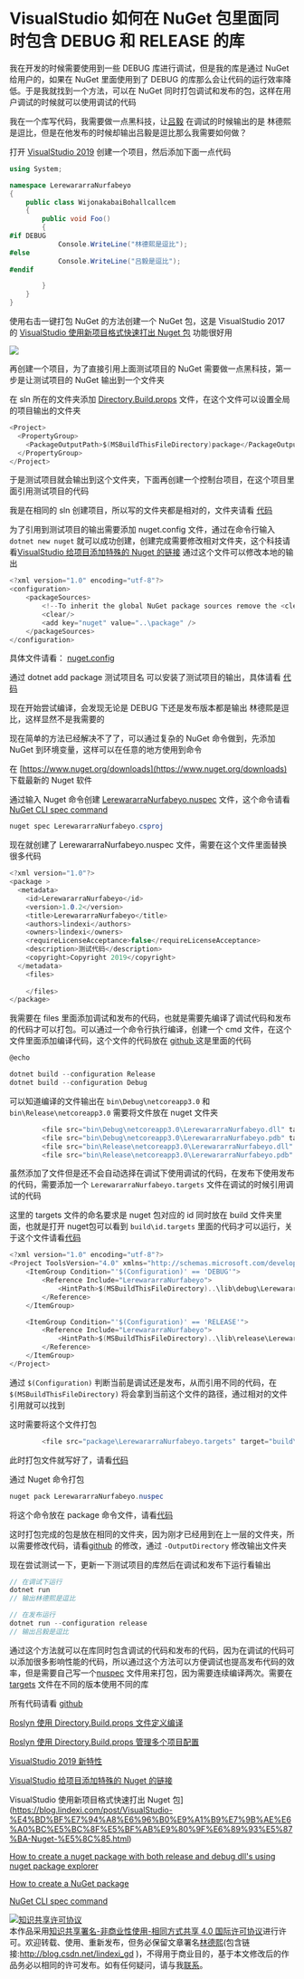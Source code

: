 # VisualStudio 如何在 NuGet 包里面同时包含 DEBUG 和 RELEASE 的库

我在开发的时候需要使用到一些 DEBUG 库进行调试，但是我的库是通过 NuGet 给用户的，如果在 NuGet 里面使用到了 DEBUG 的库那么会让代码的运行效率降低。于是我就找到一个方法，可以在 NuGet 同时打包调试和发布的包，这样在用户调试的时候就可以使用调试的代码

<!--more-->
<!-- csdn -->

<!-- 标签：VisualStudio，调试,nuget -->

我在一个库写代码，我需要做一点黑科技，让[吕毅](https://blog.walterlv.com/) 在调试的时候输出的是 林德熙是逗比，但是在他发布的时候却输出吕毅是逗比那么我需要如何做？

打开 [VisualStudio 2019](https://blog.lindexi.com/post/VisualStudio-2019-%E6%96%B0%E7%89%B9%E6%80%A7.html) 创建一个项目，然后添加下面一点代码

```csharp
using System;

namespace LerewararraNurfabeyo
{
    public class WijonakabaiBohallcallcem
    {
        public void Foo()
        {
#if DEBUG
            Console.WriteLine("林德熙是逗比");
#else
            Console.WriteLine("吕毅是逗比");
#endif

        }
    }
}

```

使用右击一键打包 NuGet 的方法创建一个 NuGet 包，这是 VisualStudio 2017 的 [VisualStudio 使用新项目格式快速打出 Nuget 包](https://blog.lindexi.com/post/VisualStudio-%E4%BD%BF%E7%94%A8%E6%96%B0%E9%A1%B9%E7%9B%AE%E6%A0%BC%E5%BC%8F%E5%BF%AB%E9%80%9F%E6%89%93%E5%87%BA-Nuget-%E5%8C%85.html) 功能很好用

![](http://image.acmx.xyz/lindexi%2F2019415144444107)

再创建一个项目，为了直接引用上面测试项目的 NuGet 需要做一点黑科技，第一步是让测试项目的 NuGet 输出到一个文件夹

在 sln 所在的文件夹添加 [Directory.Build.props](https://blog.lindexi.com/post/Roslyn-%E4%BD%BF%E7%94%A8-Directory.Build.props-%E6%96%87%E4%BB%B6%E5%AE%9A%E4%B9%89%E7%BC%96%E8%AF%91.html) 文件，在这个文件可以设置全局的项目输出的文件夹

```csharp
<Project>
  <PropertyGroup>
    <PackageOutputPath>$(MSBuildThisFileDirectory)package</PackageOutputPath>
  </PropertyGroup>
</Project>
```

于是测试项目就会输出到这个文件夹，下面再创建一个控制台项目，在这个项目里面引用测试项目的代码

我是在相同的 sln 创建项目，所以写的文件夹都是相对的，文件夹请看 [代码](https://github.com/lindexi/lindexi_gd/tree/09626aa29c65d8efb00e71797e3b4e6b88c19eff/LerewararraNurfabeyo )

为了引用到测试项目的输出需要添加 nuget.config 文件，通过在命令行输入 `dotnet new nuget` 就可以成功创建，创建完成需要修改相对文件夹，这个科技请看[VisualStudio 给项目添加特殊的 Nuget 的链接](https://blog.lindexi.com/post/VisualStudio-%E7%BB%99%E9%A1%B9%E7%9B%AE%E6%B7%BB%E5%8A%A0%E7%89%B9%E6%AE%8A%E7%9A%84-Nuget-%E7%9A%84%E9%93%BE%E6%8E%A5.html) 通过这个文件可以修改本地的输出

```csharp
<?xml version="1.0" encoding="utf-8"?>
<configuration>
    <packageSources>
        <!--To inherit the global NuGet package sources remove the <clear/> line below -->
        <clear/>
        <add key="nuget" value="..\package" />
    </packageSources>
</configuration>

```

具体文件请看： [nuget.config](https://github.com/lindexi/lindexi_gd/blob/09626aa29c65d8efb00e71797e3b4e6b88c19eff/LerewararraNurfabeyo/WhawlalljeaceahearlurKudaiheko/nuget.config )

通过 dotnet add package 测试项目名 可以安装了测试项目的输出，具体请看 [代码](https://github.com/lindexi/lindexi_gd/blob/09626aa29c65d8efb00e71797e3b4e6b88c19eff/LerewararraNurfabeyo/WhawlalljeaceahearlurKudaiheko/WhawlalljeaceahearlurKudaiheko.csproj )

现在开始尝试编译，会发现无论是 DEBUG 下还是发布版本都是输出 林德熙是逗比，这样显然不是我需要的

现在简单的方法已经解决不了了，可以通过复杂的 NuGet 命令做到，先添加 NuGet 到环境变量，这样可以在任意的地方使用到命令

在 [https://www.nuget.org/downloads](https://www.nuget.org/downloads) 下载最新的 Nuget 软件

通过输入 Nuget 命令创建 [LerewararraNurfabeyo.nuspec](https://github.com/lindexi/lindexi_gd/blob/09626aa29c65d8efb00e71797e3b4e6b88c19eff/LerewararraNurfabeyo/LerewararraNurfabeyo/LerewararraNurfabeyo.nuspec) 文件，这个命令请看[NuGet CLI spec command](https://docs.microsoft.com/en-us/nuget/tools/cli-ref-spec?wt.mc_id=MVP )

```csharp
nuget spec LerewararraNurfabeyo.csproj
```

现在就创建了 LerewararraNurfabeyo.nuspec 文件，需要在这个文件里面替换很多代码

```csharp
<?xml version="1.0"?>
<package >
  <metadata>
    <id>LerewararraNurfabeyo</id>
    <version>1.0.2</version>
    <title>LerewararraNurfabeyo</title>
    <authors>lindexi</authors>
    <owners>lindexi</owners>
    <requireLicenseAcceptance>false</requireLicenseAcceptance>
    <description>测试代码</description>
    <copyright>Copyright 2019</copyright>
  </metadata>
    <files>
        
    </files>
</package>
```

我需要在 files 里面添加调试和发布的代码，也就是需要先编译了调试代码和发布的代码才可以打包。可以通过一个命令行执行编译，创建一个 cmd 文件，在这个文件里面添加编译代码，这个文件的代码放在 [github ](https://github.com/lindexi/lindexi_gd/blob/09626aa29c65d8efb00e71797e3b4e6b88c19eff/LerewararraNurfabeyo/LerewararraNurfabeyo/package.cmd) 这是里面的代码 

```csharp
@echo

dotnet build --configuration Release
dotnet build --configuration Debug
```

可以知道编译的文件输出在 `bin\Debug\netcoreapp3.0` 和 `bin\Release\netcoreapp3.0` 需要将文件放在 nuget 文件夹

```csharp
        <file src="bin\Debug\netcoreapp3.0\LerewararraNurfabeyo.dll" target="lib\debug\LerewararraNurfabeyo.dll" />
        <file src="bin\Debug\netcoreapp3.0\LerewararraNurfabeyo.pdb" target="lib\debug\LerewararraNurfabeyo.pdb" />
        <file src="bin\Release\netcoreapp3.0\LerewararraNurfabeyo.dll" target="lib\release\LerewararraNurfabeyo.dll" />
        <file src="bin\Release\netcoreapp3.0\LerewararraNurfabeyo.pdb" target="lib\release\LerewararraNurfabeyo.pdb" />
```

虽然添加了文件但是还不会自动选择在调试下使用调试的代码，在发布下使用发布的代码，需要添加一个 `LerewararraNurfabeyo.targets` 文件在调试的时候引用调试的代码

这里的 targets 文件的命名要求是 nuget 包对应的 id 同时放在 build 文件夹里面，也就是打开 nuget包可以看到 `build\id.targets` 里面的代码才可以运行，关于这个文件请看[代码](https://github.com/lindexi/lindexi_gd/blob/09626aa29c65d8efb00e71797e3b4e6b88c19eff/LerewararraNurfabeyo/LerewararraNurfabeyo/package/LerewararraNurfabeyo.targets)

```csharp
<?xml version="1.0" encoding="utf-8"?>
<Project ToolsVersion="4.0" xmlns="http://schemas.microsoft.com/developer/msbuild/2003">
    <ItemGroup Condition="'$(Configuration)' == 'DEBUG'">
        <Reference Include="LerewararraNurfabeyo">
            <HintPath>$(MSBuildThisFileDirectory)..\lib\debug\LerewararraNurfabeyo.dll</HintPath>
        </Reference>
    </ItemGroup>

    <ItemGroup Condition="'$(Configuration)' == 'RELEASE'">
        <Reference Include="LerewararraNurfabeyo">
            <HintPath>$(MSBuildThisFileDirectory)..\lib\release\LerewararraNurfabeyo.dll</HintPath>
        </Reference>
    </ItemGroup>
</Project>
```

通过 `$(Configuration)` 判断当前是调试还是发布，从而引用不同的代码，在 `$(MSBuildThisFileDirectory)` 将会拿到当前这个文件的路径，通过相对的文件引用就可以找到

这时需要将这个文件打包

```csharp
        <file src="package\LerewararraNurfabeyo.targets" target="build\LerewararraNurfabeyo.targets" />

```

此时打包文件就写好了，请看[代码](https://github.com/lindexi/lindexi_gd/blob/09626aa29c65d8efb00e71797e3b4e6b88c19eff/LerewararraNurfabeyo/LerewararraNurfabeyo/LerewararraNurfabeyo.nuspec)

通过 Nuget 命令打包

```csharp
nuget pack LerewararraNurfabeyo.nuspec
```

将这个命令放在 package 命令文件，请看[代码](https://github.com/lindexi/lindexi_gd/blob/09626aa29c65d8efb00e71797e3b4e6b88c19eff/LerewararraNurfabeyo/LerewararraNurfabeyo/package.cmd)

这时打包完成的包是放在相同的文件夹，因为刚才已经用到在上一层的文件夹，所以需要修改代码，请看[github](https://github.com/lindexi/lindexi_gd/commit/b82cc79d39c1238c68b2426e41b790b61344e7f7) 的修改，通过 `-OutputDirectory` 修改输出文件夹

现在尝试测试一下，更新一下测试项目的库然后在调试和发布下运行看输出

```csharp
// 在调试下运行
dotnet run 
// 输出林德熙是逗比

// 在发布运行
dotnet run --configuration release
// 输出吕毅是逗比
```

通过这个方法就可以在库同时包含调试的代码和发布的代码，因为在调试的代码可以添加很多影响性能的代码，所以通过这个方法可以方便调试也提高发布代码的效率，但是需要自己写一个[nuspec](https://github.com/lindexi/lindexi_gd/blob/b82cc79d39c1238c68b2426e41b790b61344e7f7/LerewararraNurfabeyo/LerewararraNurfabeyo/LerewararraNurfabeyo.nuspec ) 文件用来打包，因为需要连续编译两次。需要在 [targets](https://github.com/lindexi/lindexi_gd/blob/b82cc79d39c1238c68b2426e41b790b61344e7f7/LerewararraNurfabeyo/LerewararraNurfabeyo/package/LerewararraNurfabeyo.targets ) 文件在不同的版本使用不同的库

所有代码请看 [github](https://github.com/lindexi/lindexi_gd/tree/09626aa29c65d8efb00e71797e3b4e6b88c19eff/LerewararraNurfabeyo )

[Roslyn 使用 Directory.Build.props 文件定义编译](https://blog.lindexi.com/post/Roslyn-%E4%BD%BF%E7%94%A8-Directory.Build.props-%E6%96%87%E4%BB%B6%E5%AE%9A%E4%B9%89%E7%BC%96%E8%AF%91.html)

[Roslyn 使用 Directory.Build.props 管理多个项目配置](https://blog.lindexi.com/post/Roslyn-%E4%BD%BF%E7%94%A8-Directory.Build.props-%E7%AE%A1%E7%90%86%E5%A4%9A%E4%B8%AA%E9%A1%B9%E7%9B%AE%E9%85%8D%E7%BD%AE.html)

[VisualStudio 2019 新特性](https://blog.lindexi.com/post/VisualStudio-2019-%E6%96%B0%E7%89%B9%E6%80%A7.html)

[VisualStudio 给项目添加特殊的 Nuget 的链接](https://blog.lindexi.com/post/VisualStudio-%E7%BB%99%E9%A1%B9%E7%9B%AE%E6%B7%BB%E5%8A%A0%E7%89%B9%E6%AE%8A%E7%9A%84-Nuget-%E7%9A%84%E9%93%BE%E6%8E%A5.html)

VisualStudio 使用新项目格式快速打出 Nuget 包](https://blog.lindexi.com/post/VisualStudio-%E4%BD%BF%E7%94%A8%E6%96%B0%E9%A1%B9%E7%9B%AE%E6%A0%BC%E5%BC%8F%E5%BF%AB%E9%80%9F%E6%89%93%E5%87%BA-Nuget-%E5%8C%85.html)

[How to create a nuget package with both release and debug dll's using nuget package explorer](https://stackoverflow.com/a/37676225/6116637)

[How to create a NuGet package](https://docs.microsoft.com/en-us/nuget/create-packages/creating-a-package?wt.mc_id=MVP )

[NuGet CLI spec command](https://docs.microsoft.com/en-us/nuget/tools/cli-ref-spec?wt.mc_id=MVP )

<a rel="license" href="http://creativecommons.org/licenses/by-nc-sa/4.0/"><img alt="知识共享许可协议" style="border-width:0" src="https://licensebuttons.net/l/by-nc-sa/4.0/88x31.png" /></a><br />本作品采用<a rel="license" href="http://creativecommons.org/licenses/by-nc-sa/4.0/">知识共享署名-非商业性使用-相同方式共享 4.0 国际许可协议</a>进行许可。欢迎转载、使用、重新发布，但务必保留文章署名[林德熙](http://blog.csdn.net/lindexi_gd)(包含链接:http://blog.csdn.net/lindexi_gd )，不得用于商业目的，基于本文修改后的作品务必以相同的许可发布。如有任何疑问，请与我[联系](mailto:lindexi_gd@163.com)。
